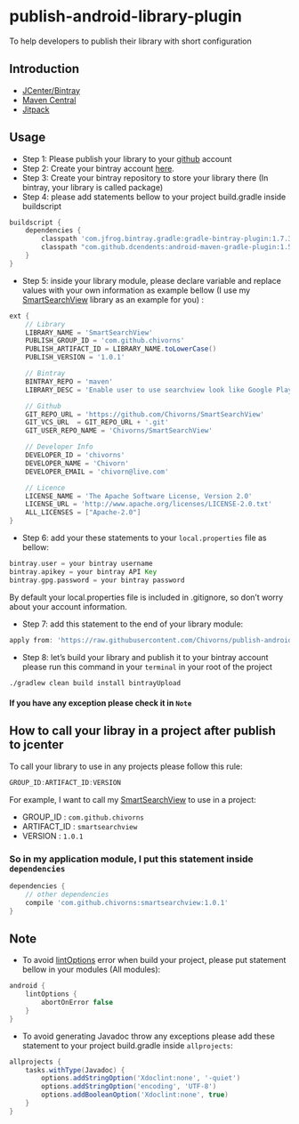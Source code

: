 # publish-android-library-plugin
To help developers to publish their library with short configuration

## Introduction
  *	[JCenter/Bintray](https://bintray.com/)
  *	[Maven Central](https://search.maven.org/)
  *	[Jitpack](https://www.jitpack.io/)
## Usage
*	Step 1: Please publish your library to your [github](https://github.com/) account
*	Step 2: Create your bintray account [here](https://bintray.com/).
*	Step 3: Create your bintray repository to store your library there (In bintray, your library is called package)
*	Step 4:  please add statements bellow to your project build.gradle inside buildscript

```gradle
buildscript {
    dependencies {
        classpath 'com.jfrog.bintray.gradle:gradle-bintray-plugin:1.7.3'
        classpath "com.github.dcendents:android-maven-gradle-plugin:1.5"
    }
}
```

*	Step 5:  inside your library module, please declare variable and replace values with your own information as example bellow  (I use my [SmartSearchView](https://github.com/Chivorns/SmartSearchView) library as an example for you) :

```gradle
ext {
    // Library
    LIBRARY_NAME = 'SmartSearchView'
    PUBLISH_GROUP_ID = 'com.github.chivorns'
    PUBLISH_ARTIFACT_ID = LIBRARY_NAME.toLowerCase()
    PUBLISH_VERSION = '1.0.1'

    // Bintray
    BINTRAY_REPO = 'maven'
    LIBRARY_DESC = 'Enable user to use searchview look like Google Play Store, …'

    // Github
    GIT_REPO_URL = 'https://github.com/Chivorns/SmartSearchView'
    GIT_VCS_URL  = GIT_REPO_URL + '.git'
    GIT_USER_REPO_NAME = 'Chivorns/SmartSearchView'

    // Developer Info
    DEVELOPER_ID = 'chivorns'
    DEVELOPER_NAME = 'Chivorn'
    DEVELOPER_EMAIL = 'chivorn@live.com'

    // Licence
    LICENSE_NAME = 'The Apache Software License, Version 2.0'
    LICENSE_URL = 'http://www.apache.org/licenses/LICENSE-2.0.txt'
    ALL_LICENSES = ["Apache-2.0"]
}
```

*	Step 6: add your these statements to your ```local.properties``` file as bellow:
```gradle
bintray.user = your bintray username
bintray.apikey = your bintray API Key
bintray.gpg.password = your bintray password
```
By default your local.properties file is included in .gitignore, so don’t worry about your account information.

* Step 7: add this statement to the end of your library module:

```gradle
apply from: 'https://raw.githubusercontent.com/Chivorns/publish-android-library-plugin/master/publish_lib_v1.gradle'
```
*	Step 8: let’s build your library and publish it to your bintray account please run this command in your ````terminal```` in your root of the project

```bash
./gradlew clean build install bintrayUpload
```
#### If you have any exception please check it in ``Note``

## How to call your libray in a project after publish to jcenter

To call your library to use in any projects please follow this rule:

```gradle
GROUP_ID:ARTIFACT_ID:VERSION
```
For example, I want to call my [SmartSearchView](https://github.com/Chivorns/SmartSearchView) to use in a project:

* GROUP_ID : ``com.github.chivorns``
* ARTIFACT_ID : ``smartsearchview``
* VERSION : ``1.0.1``

### So in my application module, I put this statement inside ``dependencies``

```gradle
dependencies {
    // other dependencies
    compile 'com.github.chivorns:smartsearchview:1.0.1'
}
```

## Note
* To avoid [lintOptions](https://developer.android.com/studio/write/lint.html) error when build your project, please put statement bellow in your modules (All modules):

```gradle
android {
    lintOptions {
        abortOnError false
    }
}
```
*	To avoid generating Javadoc throw any exceptions please add these statement to your project build.gradle inside ```allprojects```:

```gradle
allprojects {
    tasks.withType(Javadoc) {
        options.addStringOption('Xdoclint:none', '-quiet')
        options.addStringOption('encoding', 'UTF-8')
        options.addBooleanOption('Xdoclint:none', true)
    }
}
```


